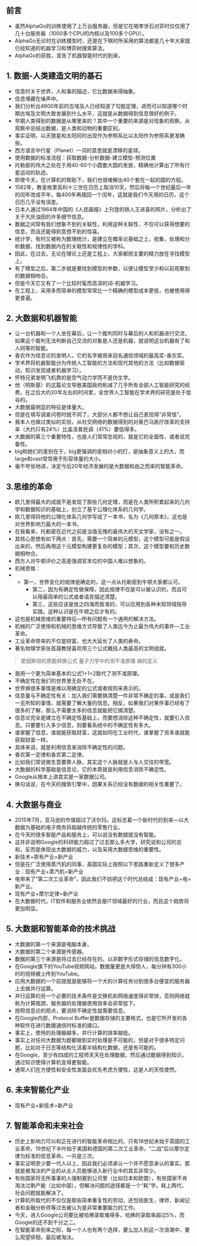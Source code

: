 ## 前言
- 虽然AlphaGo的训练使用了上万台服务器，但是它在喝李世石对弈时仅仅用了几十台服务器（1000多个CPU的内核以及100多个GPU）。
- AlphaGo无论时在训练模型时，还是在下棋时所采用的算法都是几十年大家就已经知道的机器学习和博弈树搜索算法。
- AlphaGo的获胜，宣告了机器智能时代的到来。

## 1. 数据-人类建造文明的基石
- 信息时关于世界，人和事的描述，它比数据来得抽象。
- 信息埋藏在噪声中。
- 我们分析出4600年前的古埃及人已经知道了勾股定理，进而可以知道哪个时期古埃及文明大致发展到什么水平，这就是从数据得到信息很好的例子。
- 早期人类得到的数据是从哪里来的？其中一个重要的来源是对现象的观察。从观察中总结出数据，是人类和动物的重要区别。
- 事实证明，以天狼星和太阳同时出现作为参照系比以太阳作为参照系更准确些。
- 西方语言中行星（Planet）一词的意思就是漂移的星球。
- 使用数据的标准流程：获取数据-分析数据-建立模型-预测位置
- 托勒密的伟大之处在于用40-60个小圆套大圆的发放，精确地计算出了所有行星运动的轨迹。
- 即使今天，在计算机的帮助下，我们也很难解出40个套在一起的圆的方程。
- 1582年，教皇格里高利十三世在日历上取消10天，然后将每一个世纪最后一年的闰年改成平年，每400年再插回一个闰年，这就是我们今天用的日历，这个日历几乎没有误差。
- 日本人通过1964年中国的《人民画报》上刊登的铁人王进喜的照片，分析出了关于大庆油田的许多细节信息。
- 数据之间常有我们想象不到的关联性，利用这种关联性，不仅可以获得想要的信息，而且还能得到意想不到的惊喜。
- 统计学，有时又被称为数理统计，是建立在概率论基础之上，收集，处理和分析数据，找到数据内在的关联性和规律性的学科。
- 因此，在过去，无论在理论上还是工程上，大家都把主要的精力放在寻找模型上。
- 有了模型之后，第二步就是要找到模型的参数，以便让模型至少和以前观察到的数据相吻合。
- 但是今天它又有了一个比较时髦而高深的词-机器学习。
- 在工程上，采用多而简单的模型常常比一个精确的模型成本更低，也被使用得更普遍。

## 2. 大数据和机器智能
- 让一台机器和一个人坐在幕后，让一个裁判同时与幕后的人和机器进行交流，如果这个裁判无法判断自己交流的对象是人还是机器，就说明这台机器有了和人同等的智能。
- 香农作为信息论的发明人，它的名字被用来冠名通信领域的最高奖-香农奖。
- 学术界将机器智能分为传统人工智能的方法和现代其他的方法（比如数据驱动，知识发现或者机器学习）。
- 怀特兄弟发明飞机靠的是空气动力学而不是仿生学。
- 他（明斯基）的这篇论文导致美国政府削减了几乎所有全部人工智能研究的经费，在之后大约20年左右的时间里，全世界人工智能在学术界的研究是处于低谷的。
- 大数据最明显的特征是体量大。
- 但是在填写调查问卷时就不同了，大部分人都不想让自己表现得“非常怪”。
- 我本人也做过类似的实验，从社交网络的数据得到的对奥巴马医疗改革的支持率（大约只有24%）比盖洛普民调（41%）要低得多。
- 大数据的第三个重要特性，也是人们常常忽视的，就是它的全面性，或者说完备性。
- big和她们的差别在于，big更强调的是相对小的打，是抽象意义上的大，而large和vast常常用于形容体量的大小。
- 毫不夸张地讲，决定今后20年经济发展的是大数据和由之而来的智能革命。

## 3.思维的革命
- 欧几里得最大的成就不是发现了那些几何定理，而是在人类所积累起来的几何学和数据知识的基础上，创立了基于公理化体系的几何学。
- 欧几里得将他的公理化体系几何学写成了一本书，名为《几何原本》，这也是对世界影响力最大的一本书。
- 在我看来，托勒密在近代之前是当值无愧的最伟大的天文学家，没有之一。
- 其核心思想有如下两点：首先，需要一个简单的元模型，这个模型可能是假设出来的，然后再用这个元模型构建更复杂的模型；其次，这个模型要和历史数据相吻合。
- 西方人对牛顿评价之高是强调官本位的中国人难以想象的。
- 机械思维：
- - 第一，世界变化的规律是确定的，这一点从托勒密到牛顿大家都认可。
	- 第二，因为有确定性做保障，因此规律不仅是可以被认识的，而且可以用最简单的公式或者语言描述清楚。
	- 第三，这些应该是放之四海而皆准的，可以应用到各种未知领域指导实践，这种认识是在牛顿之后才有的。
- 这也是机械思维的重要特征—所有问题有一个通用的解决方法。
- 机械的广泛使用和机械的思维方式导致了人类迄今为止最为伟大的事件—工业革命。
- 工业革命带来的不仅是财富，也大大延长了人类的寿命。
- 著名物理学家张首晟教授喜欢用三个公式概括人类最高的文明成就。
> 爱因斯坦的质能转换公式
> 量子力学中的测不准原理
> 熵的定义
- 我用一个更为简单基本的公式1+1=2取代了测不准原理。
- 不确定性在我们的世界里无处不在。
- 世界熵很多事情是难以用确定的公式或者规则来表示的。
- 信息量与不确定性有关：加入我们需要搞清楚一件非常不确定的事，或是我们一无所知的事情，就需要了解大量的信息。相反，如果我们对某件事已经有了很多的了解，那么不需要太多的信息就能把它搞清楚。
- 信息论完全是建立在不确定性基础上，而要想消除这种不确定性，就要引入信息。只要要引入多少信息，则要看系统中的不确定性有多大。
- 谁掌握了信息，谁就能获取财富，这就如同在工业时代，谁掌握了资本谁就能获取财富一样。
- 具体来说，就是利用信息来消除不确定性的问题。
- 香农第一定律和香农第二定律。
- 比如我们常说做生意要靠人脉，其实这个人脉就是人与人交往的带宽。
- 大数据的科学基础是信息论，它的本质就是利用信息消除不确定性。
- Google从根本上讲其实是一家数据公司。
- 换句话说，在今天的搜索引擎中，因果关系已经没有数据的相关性重要了。

## 4.  大数据与商业
- 2015年7月，亚马逊的市值超过了沃尔玛，这标志着一个新时代的到来—以大数据为基础的电子商务将超越传统的零售行业。
- 在今天的很多智能产品和服务上，可以说没有数据就没有智能。
- 这并非说明Google的科研能力超过了过去那么多大学，研究说和公司的总和，反而是体现出大数据的威力，以及采用大数据思维的重要性。
- 新技术+原有产业=新产业
- 但是在广泛使用蒸汽机的同事，英国实际上按照以下思路重新定义了很多产业：现有产业+蒸汽机=新产业
- 电带来了“第二次工业革命”，因此我们不妨把这个时代总结成：现有产业+电=新产业。
- 现有产业+摩尔定律=新产业
- 在大数据时代，IT软件和服务业依然会是IT领域最好的行业，而且这个趋势将更加明显。

## 5. 大数据和智能革命的技术挑战
- 大数据的第一个来源是电脑本身。
- 大数据的第二个来源是传感器。
- 数据的第三个来源是将过去已经存在的，以非数字形式存储的信息数字化。
- 在Google旗下的YouTube视频网站，数据量更是大得惊人，每分钟有300小时的视频被上传到YouTube。
- 应用大数据的一个前提就是能够将一个大的计算任务分到很多台便宜的服务器上去做并行运算。
- 并行运算的另一个必要的技术条件是交换机和网络速度得非常快，否则网络就称为计算瓶颈，服务器的处理器使用效率会非常低下。
- 按照信息论的观点，要消除不确定性就需要信息。
- 在Google内部，Protocol Buffer是数据存储的主要格式，也是它所开发的各种软件在进行数据通信时标准的接口。
- 事实上，使用的处理器越多，并行计算的效率越低。
- 事实上对任何大数据为题都做到实时处理是不可能的，但是对于很多特定问题，比如对于日志等结构化活着半结构化数据，还是有可能的。
- 在Google，至少有四成的工程师天天在处理数据，然后通过数据得到知识，通过知识使得计算机变得更智能。
- 通常人们在方便性和安全性发面会优先考虑方便性，这是人的天性使然。

## 6. 未来智能化产业
- 现有产业+新技术=新产业

## 7. 智能革命和未来社会
- 历史上影响力可以和正在进行的智能革命相比的，只有18世纪末始于英国的工业革命，19世纪下半叶始于美国和德国的第二次工业革命，“二战”后以摩尔定律为标准的信息革命，一共是三次。
- 事实证明至少要一代人以上，因此我们必须承认一个并不愿意承认的事实，那就是被淘汰的产业的从业人员能够进入新行业中的其实非常少。
- 有些国家将无所事事的人强制塞到公司里（比如日本和欧盟），有些国家不肯淘汰过剩产能（比如中国），但解决问题的途径都是一个“耗”字。耗上两代，社会问题就能解决了。
- 计算机所取代的不仅仅是那些简单重复性的劳动，还包括医生，律师，新闻记者和金融分析师等过去被认为是非常重要脑力的工作。
- 今天，进入Google公司要比被哈佛录取难得多，哈佛的录取率超过5%，而Google的还不到千分之二。
- 在智能革命到来之际，每一个人也有两个选择，要么加入到这一次浪潮中，要么观望徘徊，最后被淘汰。